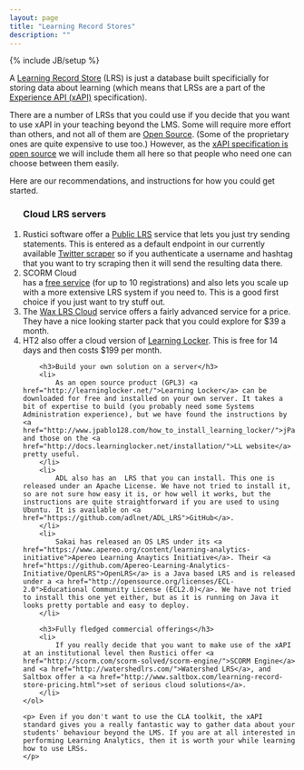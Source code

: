 ```yaml
---
layout: page
title: "Learning Record Stores"
description: ""
---
```

{% include JB/setup %}

<p>
	A <a href="http://tincanapi.com/learning-record-store/">Learning Record Store</a> (LRS) is just a database built specificially for storing data about learning (which means that LRSs are a part of the <a href="http://www.adlnet.gov/capabilities/tla/experience-api.html">Experience API (xAPI)</a> specification).
</p> 
<p>
	There are a number of LRSs that you could use if you decide that you want to use xAPI in your teaching beyond the LMS. Some will require more effort than others, and not all of them are <a href="http://opensource.org/licenses">Open Source</a>. (Some of the proprietary ones are quite expensive to use too.)  However, as the <a href="https://github.com/adlnet/xAPI-Spec/blob/master/xAPI.md">xAPI specification is open source</a> we will include them all here so that people who need one can choose between them easily. 
</p>
<p>
	Here are our recommendations, and instructions for how you could get started. 
	<ol>
		<h3>Cloud LRS servers</h3>
		<li>Rustici software offer a <a href="http://tincanapi.com/public-lrs/">Public LRS</a> service that lets you just try sending statements. This is entered as a default endpoint in our currently available <a href="">Twitter scraper</a> so if you authenticate a username and hashtag that you want to try scraping then it will send the resulting data there. </li>
		<li>SCORM Cloud</li> has a <a href="http://scorm.com/scorm-solved/scorm-cloud-features/">free service</a> (for up to 10 registrations) and also lets you scale up with a more extensive LRS system if you need to. This is a good first choice if you just want to try stuff out.</li>
		<li>The <a href="http://www.saltbox.com/wax-learning-record-store.html">Wax LRS Cloud</a> service offers a fairly advanced service for a price. They have a nice looking starter pack that you could explore for $39 a month.</li>
		<li>HT2 also offer a cloud version of <a href="http://learninglocker.net/services/">Learning Locker</a>. This is free for 14 days and then costs $199 per month.</li>


		<h3>Build your own solution on a server</h3>
		<li>
			As an open source product (GPL3) <a href="http://learninglocker.net/">Learning Locker</a> can be downloaded for free and installed on your own server. It takes a bit of expertise to build (you probably need some Systems Administration experience), but we have found the instructions by <a href="http://www.jpablo128.com/how_to_install_learning_locker/">jPablo128</a> and those on the <a href="http://docs.learninglocker.net/installation/">LL website</a> pretty useful.
		</li>
		<li>
			ADL also has an  LRS that you can install. This one is released under an Apache License. We have not tried to install it, so are not sure how easy it is, or how well it works, but the instructions are quite straightforward if you are used to using Ubuntu. It is available on <a href="https://github.com/adlnet/ADL_LRS">GitHub</a>.
		</li>
		<li>
			Sakai has released an OS LRS under its <a href="https://www.apereo.org/content/learning-analytics-initiative">Apereo Learning Anaytics Initiative</a>. Their <a href="https://github.com/Apereo-Learning-Analytics-Initiative/OpenLRS">OpenLRS</a> is a Java based LRS and is released under a <a href="http://opensource.org/licenses/ECL-2.0">Educational Community License (ECL2.0)</a>. We have not tried to install this one yet either, but as it is running on Java it looks pretty portable and easy to deploy. 
		</li>

		<h3>Fully fledged commercial offerings</h3>
		<li> 
			If you really decide that you want to make use of the xAPI at an institutional level then Rustici offer <a href="http://scorm.com/scorm-solved/scorm-engine/">SCORM Engine</a> and <a href="http://watershedlrs.com/">Watershed LRS</a>, and Saltbox offer a <a href="http://www.saltbox.com/learning-record-store-pricing.html">set of serious cloud solutions</a>.
		</li>
	</ol>

	<p> Even if you don't want to use the CLA toolkit, the xAPI standard gives you a really fantastic way to gather data about your students' behaviour beyond the LMS. If you are at all interested in performing Learning Analytics, then it is worth your while learning how to use LRSs.
	</p>
	
</p>
